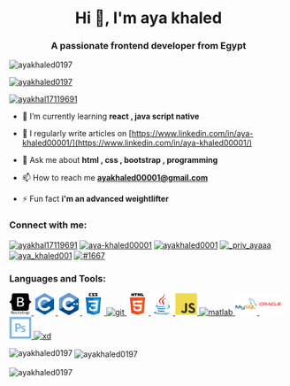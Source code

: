 <h1 align="center">Hi 👋, I'm aya khaled</h1>
<h3 align="center">A passionate frontend developer from Egypt</h3>

<p align="left"> <img src="https://komarev.com/ghpvc/?username=ayakhaled0197&label=Profile%20views&color=0e75b6&style=flat" alt="ayakhaled0197" /> </p>

<p align="left"> <a href="https://github.com/ryo-ma/github-profile-trophy"><img src="https://github-profile-trophy.vercel.app/?username=ayakhaled0197" alt="ayakhaled0197" /></a> </p>

<p align="left"> <a href="https://twitter.com/ayakhal17119691" target="blank"><img src="https://img.shields.io/twitter/follow/ayakhal17119691?logo=twitter&style=for-the-badge" alt="ayakhal17119691" /></a> </p>

- 🌱 I’m currently learning **react , java script native**

- 📝 I regularly write articles on [https://www.linkedin.com/in/aya-khaled00001/](https://www.linkedin.com/in/aya-khaled00001/)

- 💬 Ask me about **html , css , bootstrap , programming**

- 📫 How to reach me **ayakhaled00001@gmail.com**

- ⚡ Fun fact **i'm an advanced weightlifter**

<h3 align="left">Connect with me:</h3>
<p align="left">
<a href="https://twitter.com/ayakhal17119591" target="blank"><img align="center" src="https://raw.githubusercontent.com/rahuldkjain/github-profile-readme-generator/master/src/images/icons/Social/twitter.svg" alt="ayakhal17119691" height="30" width="40" /></a>
<a href="https://linkedin.com/in/aya-khaled00001" target="blank"><img align="center" src="https://raw.githubusercontent.com/rahuldkjain/github-profile-readme-generator/master/src/images/icons/Social/linked-in-alt.svg" alt="aya-khaled00001" height="30" width="40" /></a>
<a href="https://fb.com/ayakhaled0001" target="blank"><img align="center" src="https://raw.githubusercontent.com/rahuldkjain/github-profile-readme-generator/master/src/images/icons/Social/facebook.svg" alt="ayakhaled0001" height="30" width="40" /></a>
<a href="https://instagram.com/_priv_ayaaa" target="blank"><img align="center" src="https://raw.githubusercontent.com/rahuldkjain/github-profile-readme-generator/master/src/images/icons/Social/instagram.svg" alt="_priv_ayaaa" height="30" width="40" /></a>
<a href="https://codeforces.com/profile/aya_khaled001" target="blank"><img align="center" src="https://raw.githubusercontent.com/rahuldkjain/github-profile-readme-generator/master/src/images/icons/Social/codeforces.svg" alt="aya_khaled001" height="30" width="40" /></a>
<a href="https://discord.gg/#1667" target="blank"><img align="center" src="https://raw.githubusercontent.com/rahuldkjain/github-profile-readme-generator/master/src/images/icons/Social/discord.svg" alt="#1667" height="30" width="40" /></a>
</p>

<h3 align="left">Languages and Tools:</h3>
<p align="left"> <a href="https://getbootstrap.com" target="_blank" rel="noreferrer"> <img src="https://raw.githubusercontent.com/devicons/devicon/master/icons/bootstrap/bootstrap-plain-wordmark.svg" alt="bootstrap" width="40" height="40"/> </a> <a href="https://www.cprogramming.com/" target="_blank" rel="noreferrer"> <img src="https://raw.githubusercontent.com/devicons/devicon/master/icons/c/c-original.svg" alt="c" width="40" height="40"/> </a> <a href="https://www.w3schools.com/cpp/" target="_blank" rel="noreferrer"> <img src="https://raw.githubusercontent.com/devicons/devicon/master/icons/cplusplus/cplusplus-original.svg" alt="cplusplus" width="40" height="40"/> </a> <a href="https://www.w3schools.com/css/" target="_blank" rel="noreferrer"> <img src="https://raw.githubusercontent.com/devicons/devicon/master/icons/css3/css3-original-wordmark.svg" alt="css3" width="40" height="40"/> </a> <a href="https://git-scm.com/" target="_blank" rel="noreferrer"> <img src="https://www.vectorlogo.zone/logos/git-scm/git-scm-icon.svg" alt="git" width="40" height="40"/> </a> <a href="https://www.w3.org/html/" target="_blank" rel="noreferrer"> <img src="https://raw.githubusercontent.com/devicons/devicon/master/icons/html5/html5-original-wordmark.svg" alt="html5" width="40" height="40"/> </a> <a href="https://www.java.com" target="_blank" rel="noreferrer"> <img src="https://raw.githubusercontent.com/devicons/devicon/master/icons/java/java-original.svg" alt="java" width="40" height="40"/> </a> <a href="https://developer.mozilla.org/en-US/docs/Web/JavaScript" target="_blank" rel="noreferrer"> <img src="https://raw.githubusercontent.com/devicons/devicon/master/icons/javascript/javascript-original.svg" alt="javascript" width="40" height="40"/> </a> <a href="https://www.mathworks.com/" target="_blank" rel="noreferrer"> <img src="https://upload.wikimedia.org/wikipedia/commons/2/21/Matlab_Logo.png" alt="matlab" width="40" height="40"/> </a> <a href="https://www.mysql.com/" target="_blank" rel="noreferrer"> <img src="https://raw.githubusercontent.com/devicons/devicon/master/icons/mysql/mysql-original-wordmark.svg" alt="mysql" width="40" height="40"/> </a> <a href="https://www.oracle.com/" target="_blank" rel="noreferrer"> <img src="https://raw.githubusercontent.com/devicons/devicon/master/icons/oracle/oracle-original.svg" alt="oracle" width="40" height="40"/> </a> <a href="https://www.photoshop.com/en" target="_blank" rel="noreferrer"> <img src="https://raw.githubusercontent.com/devicons/devicon/master/icons/photoshop/photoshop-line.svg" alt="photoshop" width="40" height="40"/> </a> <a href="https://www.adobe.com/products/xd.html" target="_blank" rel="noreferrer"> <img src="https://cdn.worldvectorlogo.com/logos/adobe-xd.svg" alt="xd" width="40" height="40"/> </a> </p>

<p><img align="left" src="https://github-readme-stats.vercel.app/api/top-langs?username=ayakhaled0197&show_icons=true&locale=en&layout=compact" alt="ayakhaled0197" /></p>

<p>&nbsp;<img align="center" src="https://github-readme-stats.vercel.app/api?username=ayakhaled0197&show_icons=true&locale=en" alt="ayakhaled0197" /></p>

<p><img align="center" src="https://github-readme-streak-stats.herokuapp.com/?user=ayakhaled0197&" alt="ayakhaled0197" /></p>

